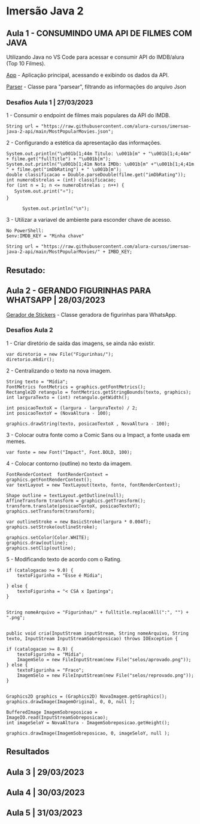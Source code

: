 # Imersão Java 2 

## Aula 1 - CONSUMINDO UMA API DE FILMES COM JAVA

Utilizando Java no VS Code para acessar e consumir API do IMDB/alura (Top 10 Filmes).

[App](https://github.com/carpinellx/alura-Imersao-Java-2/blob/main/src/App.java) - Aplicação principal, acessando e exibindo os dados da API.

[Parser](https://github.com/carpinellx/alura-Imersao-Java-2/blob/main/src/JsonParser.java) - Classe para "parsear", filtrando as informações do arquivo Json

### Desafios Aula 1 | 27/03/2023

1 - Consumir o endpoint de filmes mais populares da API do IMDB.

    String url = "https://raw.githubusercontent.com/alura-cursos/imersao-java-2-api/main/MostPopularMovies.json";


2 - Configurando a estética da apresentação das informações.

    System.out.println("\u001b[1;44m Titulo: \u001b[m" + "\u001b[1;4;44m" + filme.get("fullTitle") + "\u001b[m");
    System.out.println("\u001b[1;41m Nota IMDb: \u001b[m" +"\u001b[1;4;41m " + filme.get("imDbRating") + " \u001b[m");
    double classificacao = Double.parseDouble(filme.get("imDbRating"));
    int numeroEstrelas = (int) classificacao;
    for (int n = 1; n <= numeroEstrelas ; n++) {
       System.out.print("⭐️");
    }

          System.out.println("\n");


3 - Utilizar a variavel de ambiente para esconder chave de acesso.

    No PowerShell:
    $env:IMDB_KEY = "Minha chave"                                         

    String url = "https://raw.githubusercontent.com/alura-cursos/imersao-java-2-api/main/MostPopularMovies/" + IMBD_KEY;  

## Resutado:



## Aula 2 - GERANDO FIGURINHAS PARA WHATSAPP | 28/03/2023

[Gerador de Stickers](https://github.com/carpinellx/alura-Imersao-Java-2/blob/main/src/GeradoraDeFigurinhas.java) - Classe geradora de figurinhas para WhatsApp.

### Desafios Aula 2

1 - Criar diretório de saída das imagens, se ainda não existir.

    var diretorio = new File("Figurinhas/");
    diretorio.mkdir();                                 


2 - Centralizando o texto na nova imagem.

    String texto = "Mídia";
    FontMetrics fontMetrics = graphics.getFontMetrics();
    Rectangle2D retangulo = fontMetrics.getStringBounds(texto, graphics);
    int larguraTexto = (int) retangulo.getWidth();
    
    int posicaoTextoX = (largura - larguraTexto) / 2;
    int posicaoTextoY = (NovaAltura - 100);

    graphics.drawString(texto, posicaoTextoX , NovaAltura - 100);


3 - Colocar outra fonte como a Comic Sans ou a Impact, a fonte usada em memes.

    var fonte = new Font("Impact", Font.BOLD, 100);


4 - Colocar contorno (outline) no texto da imagem.


    FontRenderContext  fontRenderContext = graphics.getFontRenderContext();
    var textLayout = new TextLayout(texto, fonte, fontRenderContext);

    Shape outline = textLayout.getOutline(null);
    AffineTransform transform = graphics.getTransform();
    transform.translate(posicaoTextoX, posicaoTextoY);
    graphics.setTransform(transform);
    
    var outlineStroke = new BasicStroke(largura * 0.004f);
    graphics.setStroke(outlineStroke);

    graphics.setColor(Color.WHITE);
    graphics.draw(outline);
    graphics.setClip(outline);
        
        
5 - Modificando texto de acordo com o Rating.

    if (catalogacao >= 9.0) {
        textoFigurinha = "Esse é Mídia";
            
    } else {
        textoFigurinha = "< CSA x Ipatinga";
    }


    String nomeArquivo = "Figurinhas/" + fulltitle.replaceAll(":", "") + ".png";


    public void cria(InputStream inputStream, String nomeArquivo, String texto, InputStream InputStreamSobreposicao) throws IOException {
      
    if (catalogacao >= 8.9) {
        textoFigurinha = "Mídia";
        ImagemSelo = new FileInputStream(new File("selos/aprovado.png"));
    } else {
        textoFigurinha = "Fraco";
        ImagemSelo = new FileInputStream(new File("selos/reprovado.png"));
    }


    Graphics2D graphics = (Graphics2D) NovaImagem.getGraphics();
    graphics.drawImage(ImagemOriginal, 0, 0, null );
        
    BufferedImage ImagemSobreposicao = ImageIO.read(InputStreamSobreposicao);
    int imageSeloY = NovaAltura - ImagemSobreposicao.getHeight();

    graphics.drawImage(ImagemSobreposicao, 0, imageSeloY, null );

## Resultados

## Aula 3 | 29/03/2023

## Aula 4 | 30/03/2023

## Aula 5 | 31/03/2023
